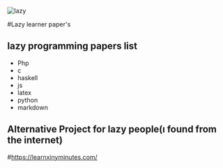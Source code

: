 ![lazy](https://user-images.githubusercontent.com/5777945/60774151-afaabc80-a118-11e9-8573-58033437ddd1.jpeg)



#Lazy learner paper's

## lazy programming papers list
* Php
* c
* haskell
* js
* latex
* python
* markdown 

## Alternative Project for lazy people(ı found from the internet)
#https://learnxinyminutes.com/
